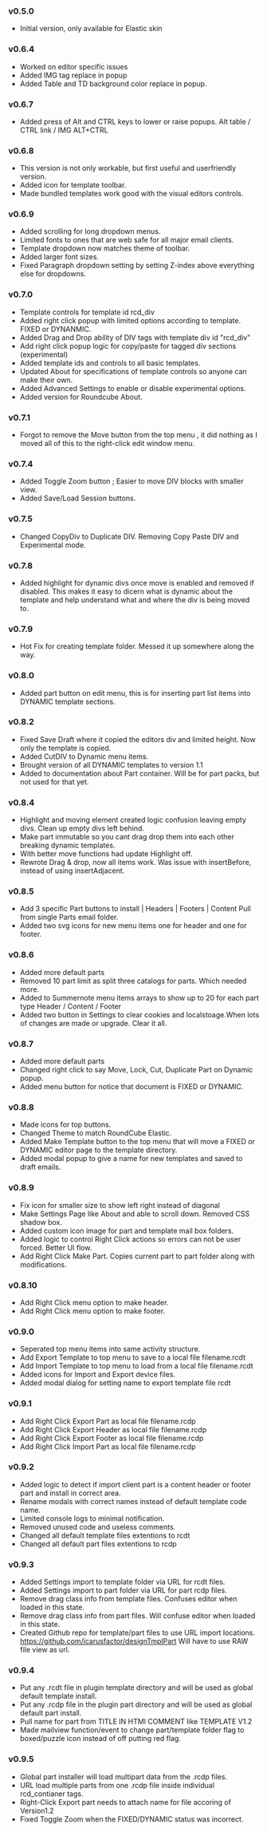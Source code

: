 ### v0.5.0
 - Initial version, only available for Elastic skin

### v0.6.4
 - Worked on editor specific issues
 - Added IMG tag replace in popup
 - Added Table and TD background color replace in popup.

### v0.6.7
 - Added press of Alt and CTRL keys to lower or raise popups.
                 Alt table /  CTRL link / IMG ALT+CTRL

### v0.6.8
 - This version is not only workable, but first useful and userfriendly version. 
 - Added icon for template toolbar.
 - Made bundled templates work good with the visual editors controls. 

### v0.6.9
 - Added scrolling for long dropdown menus.
 - Limited fonts to ones that are web safe for all major email clients. 
 - Template dropdown now matches theme of toolbar.
 - Added larger font sizes. 
 - Fixed Paragraph dropdown setting by setting Z-index above everything else for dropdowns.

### v0.7.0
 - Template controls for template id rcd_div
 - Added right click popup with limited options according to template. FIXED or DYNANMIC.
 - Added Drag and Drop ability of DIV tags with template div id "rcd_div"
 - Add right click popup logic for copy/paste for tagged div sections (experimental)
 - Added template ids and controls to all basic templates.
 - Updated About for specifications of template controls so anyone can make their own.
 - Added Advanced Settings to enable or disable experimental options.
 - Added version for Roundcube About. 

### v0.7.1
 - Forgot to remove the Move button from the top menu , it did nothing as I moved all of this to the right-click edit window menu.  

### v0.7.4
 - Added Toggle Zoom button ; Easier to move DIV blocks with smaller view. 
 - Added Save/Load Session buttons.
 

### v0.7.5
 - Changed CopyDiv to Duplicate DIV. Removing Copy Paste DIV and Experimental mode. 

### v0.7.8 
 - Added highlight for dynamic divs once move is enabled and removed if disabled. This makes it easy to dicern what is dynamic about the template and help understand what and where the div is being moved to.

### v0.7.9
 - Hot Fix for creating template folder. Messed it up somewhere along the way. 

### v0.8.0
 - Added part button on edit menu, this is for inserting part list items into DYNAMIC template sections.


### v0.8.2
 - Fixed Save Draft where it copied the editors div and limited height. Now only the template is copied. 
 - Added CutDIV to Dynamic menu items.
 - Brought version of all DYNAMIC templates to version 1.1
 - Added to documentation about Part container. Will be for part packs, but not used for that yet.  

### v0.8.4
 - Highlight and moving element created logic confusion leaving empty divs. Clean up empty divs left behind. 
 - Make part immutable so you cant drag  drop them into each other breaking dynamic templates. 
 - With better move functions had update Highlight off.
 - Rewrote Drag & drop, now all items work. Was issue with insertBefore, instead of using insertAdjacent. 

### v0.8.5
 - Add 3 specific Part buttons to install | Headers | Footers | Content Pull from single Parts email folder.  
 - Added two svg icons for new menu items one for header and one for footer.

### v0.8.6
 - Added more default parts 
 - Removed 10 part limit as split three catalogs for parts. Which needed more.
 - Added to Summernote menu items arrays to show up to 20 for each part type Header  / Content / Footer
 - Added two button in Settings to clear cookies and localstoage.When lots of changes are made or upgrade. Clear it all.

### v0.8.7
 - Added more default parts
 - Changed right click to say Move, Lock, Cut, Duplicate Part on Dynamic popup.
 - Added menu button for notice that document is FIXED or DYNAMIC.

### v0.8.8
 - Made icons for top buttons.  
 - Changed Theme to match RoundCube Elastic. 
 - Added Make Template button to the top menu that will move a FIXED or DYNAMIC editor page to the template directory. 
 - Added modal popup to give a name for new templates and saved to draft emails.  

### v0.8.9
 - Fix icon for smaller size to show left right instead of diagonal 
 - Make Settings Page like About and able to scroll down. Removed CSS shadow box.
 - Added custom icon image for part and template mail box folders. 
 - Added logic to control Right Click actions so errors can not be user forced. Better UI flow.
 - Add Right Click Make Part. Copies current part to part folder along with modifications. 

### v0.8.10    
 - Add Right Click menu option to make header.
 - Add Right Click menu option to make footer.

### v0.9.0
 - Seperated top menu items into same activity structure. 
 - Add Export Template to top menu to save to a local file filename.rcdt
 - Add Import Template to top menu to load from a local file filename.rcdt
 - Added icons for Import and Export device files. 
 - Added modal dialog for setting name to export template file rcdt

### v0.9.1
 - Add Right Click Export Part as local file filename.rcdp
 - Add Right Click Export Header as local file filename.rcdp
 - Add Right Click Export Footer as local file filename.rcdp
 - Add Right Click Import Part as local file filename.rcdp

### v0.9.2
 - Added logic to detect if import client part is a content header or footer part and install in correct area. 
 - Rename modals with correct names instead of default template code name. 
 - Limited console logs to minimal notification. 
 - Removed unused code and useless comments. 
 - Changed all default template files extentions to rcdt
 - Changed all default part files extentions to rcdp

### v0.9.3
 - Added Settings import to template folder via URL for rcdt files. 
 - Added Settings import to part folder via URL for part rcdp files. 
 - Remove drag class info from template files. Confuses editor when loaded in this state. 
 - Remove drag class info from part files. Will confuse editor when loaded in this state. 
 - Created Github repo for template/part files to use URL import locations.
      https://github.com/icarusfactor/designTmplPart Will have to use RAW file view as url.

### v0.9.4
 - Put any .rcdt file in plugin template directory and will be used as global default template install.
 - Put any .rcdp file in the plugin part directory and will be used as global default part install.
 - Pull name for part from TITLE IN HTMl COMMENT like TEMPLATE V1.2  
 - Made mailview function/event to change part/template folder flag to boxed/puzzle icon instead of off putting red flag. 

### v0.9.5
 - Global part installer will load multipart data from the .rcdp files. 
 - URL load multiple parts from one .rcdp file inside individual rcd_contianer tags.
 - Right-Click Export part needs to attach name for file accoring of Version1.2
 - Fixed Toggle Zoom when the FIXED/DYNAMIC status was incorrect. 


